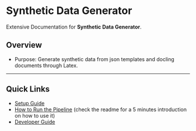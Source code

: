 # Synthetic Data Generator

Extensive Documentation for **Synthetic Data Generator**.

## Overview

- Purpose: Generate synthetic data from json templates and docling documents through Latex.

---

## Quick Links

- [Setup Guide](setup/installation.md)
- [How to Run the Pipeline](usage/pipeline_overview.md) (check the readme for a 5 minutes introduction on how to use it) 
- [Developer Guide](development/followup.md)